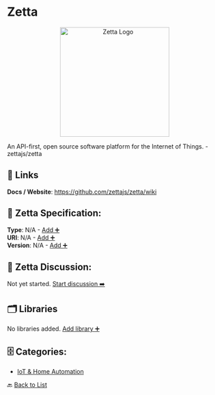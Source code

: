 # Zetta
<p align="center">
    <img width="256" src="https://raw.githubusercontent.com/apis-list/apis-list/main/apis/zetta/logo_256x256.png" alt="Zetta Logo"/>
</p>
An API-first, open source software platform for the Internet of Things. - zettajs/zetta

##  🔗 Links
**Docs / Website**: https://github.com/zettajs/zetta/wiki

## 🧬 Zetta Specification:
**Type**: N/A - [Add ➕](https://github.com/apis-list/apis-list/edit/main/apis/zetta/zetta.yaml)  
**URI**: N/A - [Add ➕](https://github.com/apis-list/apis-list/edit/main/apis/zetta/zetta.yaml)  
**Version**: N/A - [Add ➕](https://github.com/apis-list/apis-list/edit/main/apis/zetta/zetta.yaml)

## 💬 Zetta Discussion:
Not yet started. [Start discussion ➡️](https://github.com/apis-list/apis-list/discussions/new)

## 🗂️ Libraries

No libraries added. [Add library ➕](https://github.com/apis-list/apis-list/edit/main/apis/zetta/zetta.yaml)    


## 🗄️ Categories:
- [IoT & Home Automation](https://github.com/apis-list/apis-list#iot--home-automation-)

🔙  [Back to List](https://github.com/apis-list/apis-list)
